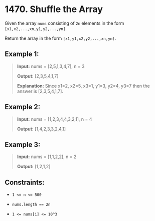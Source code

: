 # 1470. Shuffle the Array

Given the array `nums` consisting of `2n` elements in the form `[x1,x2,...,xn,y1,y2,...,yn]`.

Return the array in the form `[x1,y1,x2,y2,...,xn,yn]`.

## Example 1:

> **Input:** nums = [2,5,1,3,4,7], n = 3
>
> **Output:** [2,3,5,4,1,7]
>
> **Explanation:** Since x1=2, x2=5, x3=1, y1=3, y2=4, y3=7 then the answer is [2,3,5,4,1,7].

## Example 2:

> **Input:** nums = [1,2,3,4,4,3,2,1], n = 4
>
> **Output:** [1,4,2,3,3,2,4,1]

## Example 3:

> **Input:** nums = [1,1,2,2], n = 2
>
> **Output:** [1,2,1,2]

## Constraints:

- `1 <= n <= 500`

- `nums.length == 2n`

- `1 <= nums[i] <= 10^3`
